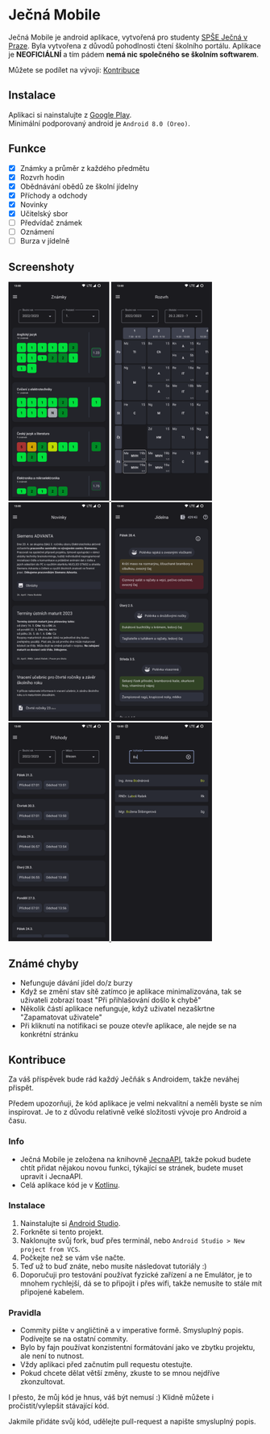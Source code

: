 # Ječná Mobile

Ječná Mobile je android aplikace, vytvořená pro studenty [SPŠE Ječná v Praze](https://www.spsejecna.cz/). Byla vytvořena
z důvodů pohodlnosti čtení školního portálu. Aplikace je **NEOFICIÁLNÍ** a tím pádem **nemá nic společného se školním
softwarem**.

Můžete se podílet na vývoji: [Kontribuce](#Kontribuce)

## Instalace

Aplikaci si nainstalujte z [Google Play](https://play.google.com/store/apps/details?id=me.tomasan7.jecnamobile).  
Minimální podporovaný android je `Android 8.0 (Oreo)`.

## Funkce

- [x] Známky a průměr z každého předmětu
- [x] Rozvrh hodin
- [x] Obědnávání obědů ze školní jídelny
- [x] Příchody a odchody
- [x] Novinky
- [x] Učitelský sbor
- [ ] Předvídač známek
- [ ] Oznámení
- [ ] Burza v jídelně

## Screenshoty

<p float="left">
  <a href="readme-res/screenshots/grades.png">
    <img alt="známky" src="readme-res/screenshots/grades.png" width="200px" />
  </a>
  <a href="readme-res/screenshots/timetable.png">
    <img alt="rozvrh" src="readme-res/screenshots/timetable.png" width="200px" />
  </a>
  <a href="readme-res/screenshots/news.png">
    <img alt="novinky" src="readme-res/screenshots/news.png" width="200px" />
  </a>
<a href="readme-res/screenshots/canteen.png">
    <img alt="jídelna" src="readme-res/screenshots/canteen.png" width="200px" />
  </a>
  <a href="readme-res/screenshots/attendances.png">
      <img alt="příchody a odchody" src="readme-res/screenshots/attendances.png" width="200px" />
  </a>
  <a href="readme-res/screenshots/teachers.png">
    <img alt="učitelé" src="readme-res/screenshots/teachers.png" width="200px" />
  </a>
</p>

## Známé chyby

- Nefunguje dávání jídel do/z burzy
- Když se změní stav sítě zatímco je aplikace minimalizována, tak se uživateli zobrazí toast "Při přihlašování došlo k chybě"
- Několik částí aplikace nefunguje, když uživatel nezaškrtne "Zapamatovat uživatele"
- Při kliknutí na notifikaci se pouze otevře aplikace, ale nejde se na konkrétní stránku

## Kontribuce

Za váš příspěvek bude rád každý Ječňák s Androidem, takže neváhej přispět.

Předem upozorňuji, že kód aplikace je velmi nekvalitní a neměli byste se ním inspirovat. Je to z důvodu relativně velké složitosti vývoje pro Android a času.

### Info
- Ječná Mobile je zeložena na knihovně [JecnaAPI](https://github.com/Tomasan7/JecnaAPI), takže pokud budete chtít přidat nějakou novou funkci, týkající se stránek, budete muset upravit i JecnaAPI.
- Celá aplikace kód je v [Kotlinu](https://kotlinlang.org/docs/getting-started.html).

### Instalace

1. Nainstalujte si [Android Studio](https://developer.android.com/studio).
2. Forkněte si tento projekt.
2. Naklonujte svůj fork, buď přes terminál, nebo `Android Studio > New project from VCS`.
3. Počkejte než se vám vše načte.
4. Teď už to buď znáte, nebo musíte následovat tutoriály :)
5. Doporučuji pro testování používat fyzické zařízení a ne Emulátor, je to mnohem rychlejší, dá se to připojit i přes wifi, takže nemusíte to stále mít připojené kabelem.

### Pravidla

- Commity pište v angličtině a v imperative formě. Smysluplný popis. Podívejte se na ostatní commity.
- Bylo by fajn používat konzistentní formátování jako ve zbytku projektu, ale není to nutnost.
- Vždy aplikaci před začnutím pull requestu otestujte.
- Pokud chcete dělat větší změny, zkuste to se mnou nejdříve zkonzultovat.

I přesto, že můj kód je hnus, váš být nemusí :)
Klidně můžete i pročistit/vylepšit stávající kód.

Jakmile přidáte svůj kód, udělejte pull-request a napište smysluplný popis.
